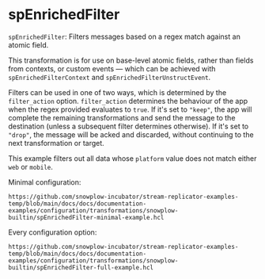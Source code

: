 # spEnrichedFilter

`spEnrichedFilter`: Filters messages based on a regex match against an atomic field.

This transformation is for use on base-level atomic fields, rather than fields from contexts, or custom events — which can be achieved with `spEnrichedFilterContext` and `spEnrichedFilterUnstructEvent`.

Filters can be used in one of two ways, which is determined by the `filter_action` option. `filter_action` determines the behaviour of the app when the regex provided evaluates to `true`. If it's set to `"keep"`, the app will complete the remaining transformations and send the message to the destination (unless a subsequent filter determines otherwise). If it's set to `"drop"`, the message will be acked and discarded, without continuing to the next transformation or target.

This example filters out all data whose `platform` value does not match either `web` or `mobile`.

Minimal configuration:

```hcl reference
https://github.com/snowplow-incubator/stream-replicator-examples-temp/blob/main/docs/docs/documentation-examples/configuration/transformations/snowplow-builtin/spEnrichedFilter-minimal-example.hcl
```

Every configuration option:

```hcl reference
https://github.com/snowplow-incubator/stream-replicator-examples-temp/blob/main/docs/docs/documentation-examples/configuration/transformations/snowplow-builtin/spEnrichedFilter-full-example.hcl
```